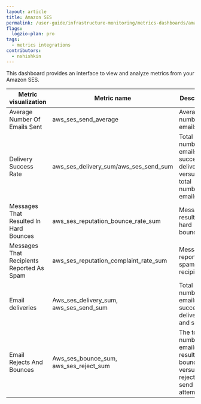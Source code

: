 ```yaml
---
layout: article
title: Amazon SES
permalink: /user-guide/infrastructure-monitoring/metrics-dashboards/amazon-ses.html 
flags:
  logzio-plan: pro
tags:
  - metrics integrations
contributors:
  - nshishkin
---
```




This dashboard provides an interface to view and analyze metrics from your Amazon SES.

| Metric visualization                      | Metric name                                  | Description                                                                           |
| ----------------------------------------- | -------------------------------------------- | ------------------------------------------------------------------------------------- |
| Average Number Of Emails Sent             | aws\_ses\_send\_average                      | Average number of emails sent.                                                        |
| Delivery Success Rate                     | aws\_ses\_delivery\_sum/aws\_ses\_send\_sum  | Total number of emails successfully delivered versus the total number of emails sent. |
| Messages That Resulted In Hard Bounces    | aws\_ses\_reputation\_bounce\_rate\_sum      | Messages resulted in hard bounces.                                                    |
| Messages That Recipients Reported As Spam | aws\_ses\_reputation\_complaint\_rate\_sum   | Messages reported as spam by recipients.                                              |
| Email deliveries                          | Aws\_ses\_delivery\_sum, aws\_ses\_send\_sum | Total number of emails successfully delivered and sent                                |
| Email Rejects And Bounces                 | Aws\_ses\_bounce\_sum, aws\_ses\_reject\_sum | The total number of emails that resulted in a bounce versus rejected send attempts.   |
